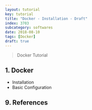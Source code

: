 ```yaml
---
layout: tutorial
key: tutorial
title: "Docker - Installation - Draft"
index: 3703
subcategory: softwares
date: 2018-08-10
tags: [Docker]
draft: true
---
```


> Docker Tutorial

## 1. Docker
* Installation
* Basic Configuration


## 9. References
